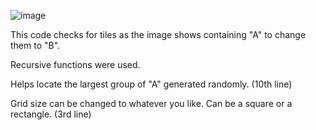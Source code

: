 ![image](https://github.com/xemah1/projects-in-Python/assets/92027277/4231f3db-a279-4270-97cc-d593dadd941f)

This code checks for tiles as the image shows containing "A" to change them to "B".

Recursive functions were used.

Helps locate the largest group of "A" generated randomly. (10th line)

Grid size can be changed to whatever you like. Can be a square or a rectangle. (3rd line)
